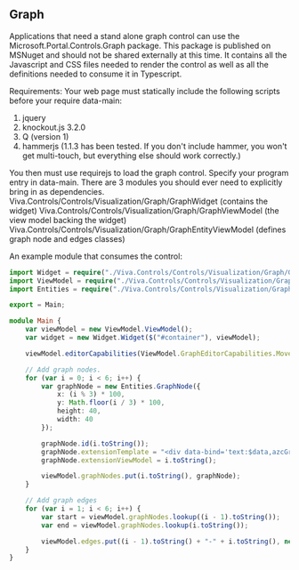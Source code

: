 
## Graph

Applications that need a stand alone graph control can use the Microsoft.Portal.Controls.Graph package. This package is published on MSNuget and should not be shared externally at this time. It contains all the Javascript and CSS files needed to render the control as well as all the definitions needed to consume it in Typescript.

Requirements:
Your web page must statically include the following scripts before your require data-main:
1. jquery
1. knockout.js 3.2.0
1. Q (version 1)
1. hammerjs (1.1.3 has been tested. If you don't include hammer, you won't get multi-touch, but everything else should work correctly.)

You then must use requirejs to load the graph control. Specify your program entry in data-main. There are 3 modules you should ever need to explicitly bring in as dependencies. 
Viva.Controls/Controls/Visualization/Graph/GraphWidget (contains the widget)
Viva.Controls/Controls/Visualization/Graph/GraphViewModel (the view model backing the widget)
Viva.Controls/Controls/Visualization/Graph/GraphEntityViewModel (defines graph node and edges classes)

An example module that consumes the control:

```ts
import Widget = require("./Viva.Controls/Controls/Visualization/Graph/GraphWidget");
import ViewModel = require("./Viva.Controls/Controls/Visualization/Graph/GraphViewModel");
import Entities = require("./Viva.Controls/Controls/Visualization/Graph/GraphEntityViewModel");

export = Main;

module Main {
    var viewModel = new ViewModel.ViewModel();
    var widget = new Widget.Widget($("#container"), viewModel);

    viewModel.editorCapabilities(ViewModel.GraphEditorCapabilities.MoveEntities);

    // Add graph nodes.
    for (var i = 0; i < 6; i++) {
        var graphNode = new Entities.GraphNode({
            x: (i % 3) * 100,
            y: Math.floor(i / 3) * 100,
            height: 40,
            width: 40
        });

        graphNode.id(i.toString());
        graphNode.extensionTemplate = "<div data-bind='text:$data,azcGraphNodeContent'></div>";
        graphNode.extensionViewModel = i.toString();

        viewModel.graphNodes.put(i.toString(), graphNode);
    }

    // Add graph edges
    for (var i = 1; i < 6; i++) {
        var start = viewModel.graphNodes.lookup((i - 1).toString());
        var end = viewModel.graphNodes.lookup(i.toString());

        viewModel.edges.put((i - 1).toString() + "-" + i.toString(), new Entities.GraphEdge(start, end));
    }
}

```
